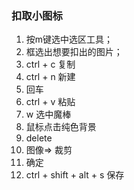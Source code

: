 ### 扣取小图标

1. 按m键选中选区工具；
2. 框选出想要扣出的图片；
3. ctrl + c  复制
4. ctrl + n  新建
5. 回车
6. ctrl + v 粘贴
7. w 选中魔棒
8. 鼠标点击纯色背景
9. delete
10. 图像=> 裁剪
11. 确定
12. ctrl + shift + alt + s 保存